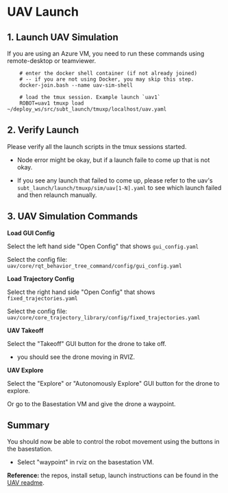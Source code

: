 # UAV Launch

## 1. Launch UAV Simulation

If you are using an Azure VM, you need to run these commands using remote-desktop or teamviewer.

        # enter the docker shell container (if not already joined)
        # -- if you are not using Docker, you may skip this step.
        docker-join.bash --name uav-sim-shell

        # load the tmux session. Example launch `uav1`
        ROBOT=uav1 tmuxp load ~/deploy_ws/src/subt_launch/tmuxp/localhost/uav.yaml

## 2. Verify Launch

Please verify all the launch scripts in the tmux sessions started.

- Node error might be okay, but if a launch faile to come up that is not okay.

- If you see any launch that failed to come up, please refer to the uav's `subt_launch/launch/tmuxp/sim/uav[1-N].yaml` to see which launch failed and then relaunch manually.

## 3. UAV Simulation Commands

**Load GUI Config**

Select the left hand side "Open Config" that shows `gui_config.yaml`

Select the config file: `uav/core/rqt_behavior_tree_command/config/gui_config.yaml`

**Load Trajectory Config**

Select the right hand side "Open Config" that shows `fixed_trajectories.yaml`

Select the config file: `uav/core/core_trajectory_library/config/fixed_trajectories.yaml`

**UAV Takeoff**

Select the "Takeoff" GUI button for the drone to take off.

- you should see the drone moving in RVIZ.

**UAV Explore**

Select the "Explore" or "Autonomously Explore" GUI button for the drone to explore.

Or go to the Basestation VM and give the drone a waypoint.

## Summary

You should now be able to control the robot movement using the buttons in the basestation.

- Select "waypoint" in rviz on the basestation VM.

**Reference:** the repos, install setup, launch instructions can be found in the [UAV readme](https://bitbucket.org/castacks/core_central/src/subt_nuc_velodyne_small_drone/).